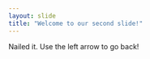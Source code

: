 ```yaml
---
layout: slide
title: "Welcome to our second slide!"
---
```

Nailed it.
Use the left arrow to go back!

